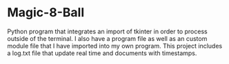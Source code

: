 # Magic-8-Ball
Python program that integrates an import of tkinter in order to process outside of the terminal. I also have a program file as well as an custom module file that I have imported into my own program. This project includes a log.txt file that update real time and documents with timestamps.
